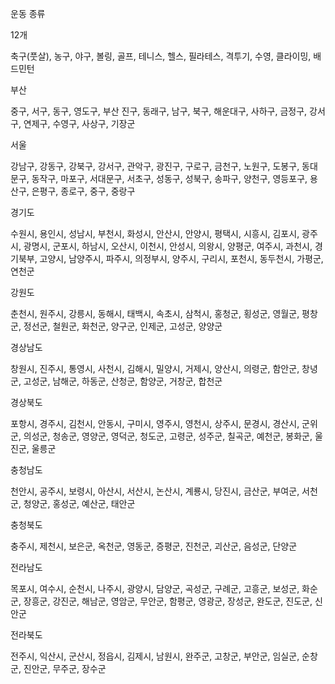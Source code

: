 운동 종류

12개

축구(풋살), 농구, 야구, 볼링, 골프, 테니스, 헬스, 필라테스, 격투기, 수영, 클라이밍, 배드민턴



부산

중구, 서구, 동구, 영도구, 부산 진구, 동래구, 남구, 북구, 해운대구, 사하구, 금정구, 강서구, 연제구, 수영구, 사상구, 기장군



서울

강남구, 강동구, 강북구, 강서구, 관악구, 광진구, 구로구, 금천구, 노원구, 도봉구, 동대문구, 동작구, 마포구, 서대문구, 서초구, 성동구, 성북구, 송파구, 양천구, 영등포구, 용산구, 은평구, 종로구, 중구, 중랑구



경기도

수원시, 용인시, 성남시, 부천시, 화성시, 안산시, 안양시, 평택시, 시흥시, 김포시, 광주시, 광명시, 군포시, 하남시, 오산시, 이천시, 안성시, 의왕시, 양평군, 여주시, 과천시, 경기북부, 고양시, 남양주시, 파주시, 의정부시, 양주시, 구리시, 포천시, 동두천시, 가평군, 연천군



강원도

춘천시, 원주시, 강릉시, 동해시, 태백시, 속초시, 삼척시, 홍청군, 횡성군, 영월군, 평창군, 정선군, 철원군, 화천군, 양구군, 인제군, 고성군, 양양군



경상남도

창원시, 진주시, 통영시, 사천시, 김해시, 밀양시, 거제시, 양산시, 의령군, 함안군, 창녕군, 고성군, 남해군, 하동군, 산청군, 함양군, 거창군, 합천군



경상북도

포항시, 경주시, 김천시, 안동시, 구미시, 영주시, 영천시, 상주시, 문경시, 경산시, 군위군, 의성군, 청송군, 영양군, 영덕군, 청도군, 고령군, 성주군, 칠곡군, 예천군, 봉화군, 울진군, 울릉군



충청남도

천안시, 공주시, 보령시, 아산시, 서산시, 논산시, 계룡시, 당진시, 금산군, 부여군, 서천군, 청양군, 홍성군, 예산군, 태안군



충청북도

충주시, 제천시, 보은군, 옥천군, 영동군, 증평군, 진천군, 괴산군, 음성군, 단양군



전라남도

목포시, 여수시, 순천시, 나주시, 광양시, 담양군, 곡성군, 구례군, 고흥군, 보성군, 화순군, 장흥군, 강진군, 해남군, 영암군, 무안군, 함평군, 영광군, 장성군, 완도군, 진도군, 신안군



전라북도

전주시, 익산시, 군산시, 정읍시, 김제시, 남원시, 완주군, 고창군, 부안군, 임실군, 순창군, 진안군, 무주군, 장수군

